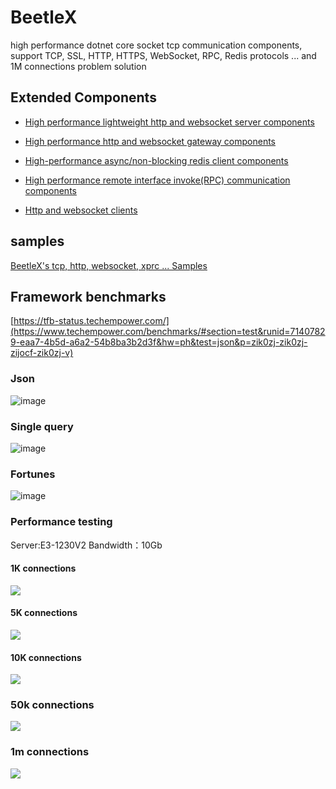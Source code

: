 # BeetleX
high performance dotnet core socket tcp communication components,  support TCP, SSL, HTTP, HTTPS, WebSocket, RPC, Redis protocols ... and 1M connections problem solution
## Extended Components
- [High performance lightweight http and websocket server components](https://github.com/IKende/FastHttpApi)
   
- [High performance http and websocket gateway components](https://github.com/IKende/Bumblebee)

- [High-performance async/non-blocking  redis client components](https://github.com/IKende/BeetleX.Redis)   
  
- [High performance remote interface invoke(RPC) communication components](https://github.com/IKende/XRPC)

- [Http and websocket clients](https://github.com/IKende/HttpClients)
 
## samples
[BeetleX's tcp, http, websocket, xprc ... Samples](https://github.com/IKende/BeetleX-Samples)

## Framework benchmarks 
[https://tfb-status.techempower.com/](https://www.techempower.com/benchmarks/#section=test&runid=71407829-eaa7-4b5d-a6a2-54b8ba3b2d3f&hw=ph&test=json&p=zik0zj-zik0zj-zijocf-zik0zj-v)
### Json
![image](https://user-images.githubusercontent.com/2564178/77252513-3c89ac00-6c8f-11ea-8497-2fe9179089e7.png)

### Single query
![image](https://user-images.githubusercontent.com/2564178/77252531-53300300-6c8f-11ea-97b8-368ad7f971e2.png)

### Fortunes
![image](https://user-images.githubusercontent.com/2564178/77252541-6511a600-6c8f-11ea-912a-9a9beefc6541.png)

### Performance testing
Server:E3-1230V2
Bandwidth：10Gb
#### 1K connections
![](https://github.com/IKende/BeetleX/blob/master/images/beetlex_1kc.png?raw=true)
#### 5K connections
![](https://github.com/IKende/BeetleX/blob/master/images/beetlex_5kc.png?raw=true)
#### 10K connections
![](https://github.com/IKende/BeetleX/blob/master/images/beetlex_10kc.png?raw=true)
### 50k connections
![](https://github.com/IKende/BeetleX/blob/master/images/beetlex_50kc.png?raw=true)
### 1m connections
![](https://github.com/IKende/BeetleX/blob/master/images/1mconnections.png?raw=true)



